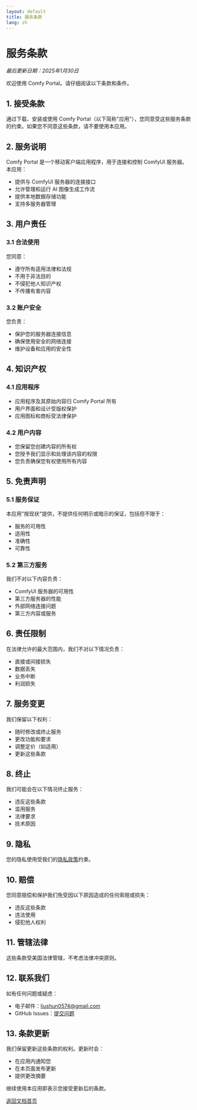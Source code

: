 ```yaml
---
layout: default
title: 服务条款
lang: zh
---
```


# 服务条款

*最后更新日期：2025年1月30日*

欢迎使用 Comfy Portal。请仔细阅读以下条款和条件。

## 1. 接受条款

通过下载、安装或使用 Comfy Portal（以下简称"应用"），您同意受这些服务条款的约束。如果您不同意这些条款，请不要使用本应用。

## 2. 服务说明

Comfy Portal 是一个移动客户端应用程序，用于连接和控制 ComfyUI 服务器。本应用：

- 提供与 ComfyUI 服务器的连接接口
- 允许管理和运行 AI 图像生成工作流
- 提供本地数据存储功能
- 支持多服务器管理

## 3. 用户责任

### 3.1 合法使用

您同意：

- 遵守所有适用法律和法规
- 不用于非法目的
- 不侵犯他人知识产权
- 不传播有害内容

### 3.2 账户安全

您负责：

- 保护您的服务器连接信息
- 确保使用安全的网络连接
- 维护设备和应用的安全性

## 4. 知识产权

### 4.1 应用程序

- 应用程序及其原始内容归 Comfy Portal 所有
- 用户界面和设计受版权保护
- 应用图标和商标受法律保护

### 4.2 用户内容

- 您保留您创建内容的所有权
- 您授予我们显示和处理该内容的权限
- 您负责确保您有权使用所有内容

## 5. 免责声明

### 5.1 服务保证

本应用"按现状"提供，不提供任何明示或暗示的保证，包括但不限于：

- 服务的可用性
- 适用性
- 准确性
- 可靠性

### 5.2 第三方服务

我们不对以下内容负责：

- ComfyUI 服务器的可用性
- 第三方服务器的性能
- 外部网络连接问题
- 第三方内容或服务

## 6. 责任限制

在法律允许的最大范围内，我们不对以下情况负责：

- 直接或间接损失
- 数据丢失
- 业务中断
- 利润损失

## 7. 服务变更

我们保留以下权利：

- 随时修改或终止服务
- 更改功能和要求
- 调整定价（如适用）
- 更新这些条款

## 8. 终止

我们可能会在以下情况终止服务：

- 违反这些条款
- 滥用服务
- 法律要求
- 技术原因

## 9. 隐私

您的隐私使用受我们的[隐私政策](/comfy-portal/zh/privacy)约束。

## 10. 赔偿

您同意赔偿和保护我们免受因以下原因造成的任何索赔或损失：

- 违反这些条款
- 违法使用
- 侵犯他人权利

## 11. 管辖法律

这些条款受美国法律管辖，不考虑法律冲突原则。

## 12. 联系我们

如有任何问题或疑虑：

- 电子邮件：liushun0574@gmail.com
- GitHub Issues：[提交问题](https://github.com/ShunL12324/comfy-portal/issues)

## 13. 条款更新

我们保留更新这些条款的权利。更新时会：

- 在应用内通知您
- 在本页面发布更新
- 提供更改摘要

继续使用本应用即表示您接受更新后的条款。

[返回文档首页](/comfy-portal/zh/) 